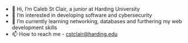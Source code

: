 - 👋 Hi, I’m Caleb St Clair, a junior at Harding University
- 👀 I’m interested in developing software and cybersecurity
- 🌱 I’m currently learning networking, databases and furthering my web development skills
- 📫 How to reach me - cstclair@harding.edu

<!---
grandtempus/grandtempus is a ✨ special ✨ repository because its `README.md` (this file) appears on your GitHub profile.
You can click the Preview link to take a look at your changes.
--->

